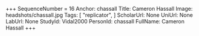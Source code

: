 +++
SequenceNumber =  16
Anchor: chassall
Title: Cameron Hassall
Image: headshots/chassall.jpg
Tags: [ "replicator", ]
ScholarUrl: None
UniUrl: None
LabUrl: None
StudyId: Vidal2000
PersonId: chassall
FullName: Cameron Hassall
+++